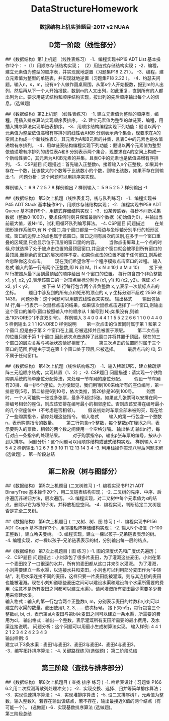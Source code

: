 # <p align = "center">DataStructureHomework </p>
### <p align = "center">数据结构上机实验题目-2017 v2  NUAA </p>

## <p align = "center">D第一阶段（线性部分）</p>
##《数据结构》第1上机题 （线性表练习）
-1．编程实现书P19  ADT List 基本操作12个：
-（1）用顺序存储结构实现； （2）用链式存储结构实现；
-2．编程，建立元素值为整型的顺序表，并实现就地逆置（习题集P18  2.21 ）。
-3．编程，建立元素值为整型的单链表，并实现就地逆置（习题集P18  2.22 ）。
-4．约瑟夫问题。输入n，s，m，设有n个人做作圆桌周围，从第s个人开始报数，报到m的人出列，然后再从下一个人开始报数，数到m的人又出列，如此重复，直到所有的人都出列为止。要求用链式结构和顺序结构实现，按出列的先后顺序输出每个人的信息。(选做题)

##《数据结构》第2上机题 （线性表练习）
-1. 建立元素值为整型的顺序表，编程，用插入排序算法实现顺序表排序。
-2. 建立元素值为整型的单链表，编程，用插入排序算法实现单链表排序。	
-3．用顺序结构编程实现下列功能：假设以两个元素值为整型依值递增有序排列的线性表A和B 分别表示两个集合，现要求在A的空间上构成一个新线性表C，其元素为A和B元素的并集，且表C中的元素也是依值递增有序排列。
-4．用单链表结构编程实现下列功能：假设以两个元素值为整型依值递增有序排列的线性表A和B 分别表示两个集合，现要求在A的空间上构成一个新线性表C，其元素为A和B元素的并集，且表C中的元素也是依值递增有序排列。
-5．CSP题目
问题描述：首先输入正整数n，接着输入n个正整数，如果其中存在一个数，比该数大的个数等于比该数小的个数，则输出该数，如果不存在则输出-1。
问题分析：这个问题可以用排序来实现。


样例输入：
6
9 7 2 5 7 8
样例输出
7
样例输入：
5
9 5 2 5 7
样例输出
-1

##《数据结构》 第3次上机题（线性表复习，栈与队列练习）
-1．编程实现书P45   ADT Stack 基本操作9个，用顺序存储结构实现；
-2．编程实现书P59   ADT Queue 基本操作9个，用链式存储结构实现；
-3．设某传感器，每秒不间断采集数据（整数0-1000），要求任何时刻只保留最后N个数据（初始值为0），并输出当前最大值，设N=10，试利用循环队列编写算法。	
-4. CSP题目
问题描述
　　在某图形操作系统中,有 N 个窗口,每个窗口都是一个两边与坐标轴分别平行的矩形区域。窗口的边界上的点也属于该窗口。窗口之间有层次的区别,在多于一个窗口重叠的区域里,只会显示位于顶层的窗口里的内容。
　　当你点击屏幕上一个点的时候,你就选择了处于被点击位置的最顶层窗口,并且这个窗口就会被移到所有窗口的最顶层,而剩余的窗口的层次顺序不变。如果你点击的位置不属于任何窗口,则系统会忽略你这次点击。
　　现在我们希望你写一个程序模拟点击窗口的过程。
输入格式
输入的第一行有两个正整数,即 N 和 M。(1 ≤ N ≤ 10,1 ≤ M ≤ 10)
　　接下来 N 行按照从最下层到最顶层的顺序给出 N 个窗口的位置。 每行包含四个非负整数 x1, y1, x2, y2,表示该窗口的一对顶点坐标分别为 (x1, y1) 和 (x2, y2)。保证 x1 < x2, y1 < y2。
　　接下来 M 行每行包含两个非负整数 x, y,表示一次鼠标点击的坐标。
　　题目中涉及到的所有点和矩形的顶点的 x, y 坐标分别不超过 2559 和　　1439。
问题分析：这个问题可以用链式线性表来实现。
输出格式
　　输出包括 M 行,每一行表示一次鼠标点击的结果。如果该次鼠标点击选择了一个窗口,则输出这个窗口的编号(窗口按照输入中的顺序从 1 编号到 N);如果没有,则输出"IGNORED"(不含双引号)。
样例输入
3 4
0 0 4 4
1 1 5 5
2 2 6 6
1 1
0 0
4 4
0 5
样例输出
2
1
1
IGNORED
样例说明
　　第一次点击的位置同时属于第 1 和第 2 个窗口,但是由于第 2 个窗口在上面,它被选择并且被置于顶层。
　　第二次点击的位置只属于第 1 个窗口,因此该次点击选择了此窗口并将其置于顶层。现在的三个窗口的层次关系与初始状态恰好相反了。
　　第三次点击的位置同时属于三个窗口的范围,但是由于现在第 1 个窗口处于顶层,它被选择。
　　最后点击的 (0, 5) 不属于任何窗口。

##《数据结构》 第4次上机题（线性结构练习）
-1．输入稀疏矩阵，建立稀疏矩阵三元组顺序结构，实现转置（1、2）；
-2. CSP题目
问题描述：请实现一个铁路购票系统的简单座位分配算法，来处理一节车厢的座位分配。
　　假设一节车厢有20排、每一排5个座位。为方便起见，我们用1到100来给所有的座位编号，第一排是1到5号，第二排是6到10号，依次类推，第20排是96到100号。
　　购票时，一个人可能购一张或多张票，最多不超过5张。如果这几张票可以安排在同一排编号相邻的座位，则应该安排在编号最小的相邻座位。否则应该安排在编号最小的几个空座位中（不考虑是否相邻）。
　　假设初始时车票全部未被购买，现在给了一些购票指令，请你处理这些指令。
输入格式
　　输入的第一行包含一个整数n，表示购票指令的数量。
　　第二行包含n个整数，每个整数p在1到5之间，表示要购入的票数，相邻的两个数之间使用一个空格分隔。
输出格式
输出n行，每行对应一条指令的处理结果。
　　对于购票指令p，输出p张车票的编号，按从小到大排序。
问题分析：这个问题可以用顺序结构或链式结构实现。
样例输入
4
2 5 4 2
样例输出
1 2
6 7 8 9 10
11 12 13 14
3 4
-3. 利用栈操作实现八皇后问题求解 (选做题) 。
第一阶段总结


## <p align = "center">第二阶段（树与图部分）</p>	
##《数据结构》 第5次上机题目  (二叉树练习 )
-1. 编程实现书P121  ADT BinaryTree 基本操作20个，用二叉链表结构实现；
-2. 二叉树的先序、中序、后序遍历非递归方法，层次遍历。
-3. 编程实现，对二叉树中每个元素值为x的结点，删除以它为根的子树，并释放相应空间。
-4．编程实现，判断给定二叉树是否是完全二叉树。

##《数据结构》 第6次上机题目  ( 二叉树、树、图 练习 )
-1．编程实现书P156  ADT Graph 基本操作13个，用邻接矩阵存储结构实现；
-2. 输入N个权值（1-100正整数），建立哈夫曼树。
-3. 编程实现，建立一棵以孩子-兄弟链表表示的树。
-4. 编程实现，对一棵以孩子-兄弟链表表示的树，分别输出每一层的结点。

##《数据结构》 第7次上机题目  ( 图 练习 )
-1. 图的深度优先和广度优先遍历；
-2．CSP题目
问题描述：小刘承包了很多片麦田，为了灌溉这些麦田，小刘在第一个麦田挖了一口很深的水井，所有的麦田都从这口井来引水灌溉。 为了灌溉，小刘需要建立一些水渠，以连接水井和麦田，小刘也可以利用部分麦田作为“中转站”，利用水渠连接不同的麦田，这样只要一片麦田能被灌溉，则与其连接的麦田也能被灌溉。现在小刘知道哪些麦田之间可以建设水渠和建设每个水渠所需要的费用（注意不是所有麦田之间都可以建立水渠）。请问灌溉所有麦田最少需要多少费用来修建水渠。  
输入格式：输入的第一行包含两个正整数n, m，分别表示麦田的片数和小刘可以建立的水渠的数量。麦田使用1, 2, 3, ……依次标号。    接下来m行，每行包含三个整数ai, bi, ci，表示第ai片麦田与第bi片麦田之间可以建立一条水渠，所需要的费用为ci。
输出格式：输出一个整数，表示灌溉所有麦田所需要的最小费用，及水渠连接说明。 
问题分析：这个问题可以用最小生成树算法实现。
输入样例:
4 4
1 2 1 
2 3 4
2 4 2
3 4 3  
输出样例:
6  
建立以下3条水渠：麦田1与麦田2、麦田2与麦田4、麦田4与麦田3。  
-3．编写拓扑排序算法；
-4. 关键路径练习(选做题)；
第二阶段总结

## <p align = "center">第三阶段（查找与排序部分）</p>
##《数据结构》 第8次上机题目  ( 查找 排序 练习 )
-1. 哈希表设计 ( 习题集 P166  6.2,用二次探测再散列处理冲突 )；
-2．实现交换、选择、归并等简单排序算法；
-3．实现快速排序算法；
-4．实现堆排序算法；
-5. 设二叉排序树T，元素值为整数，输入整数X，若存在输出该结点，若不存在，输出最接近X值的两个结点（有可能一个）。 (选做题)
-6．实现基数排序算法 (选做题)。	
第三阶段总结
